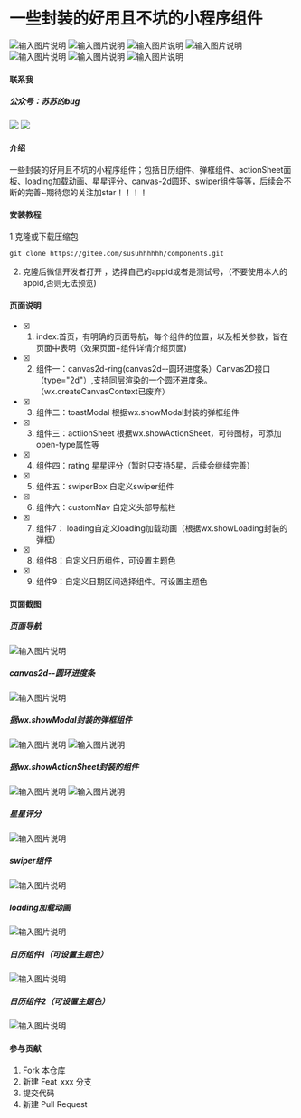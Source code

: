 # 一些封装的好用且不坑的小程序组件
![输入图片说明](https://img.shields.io/badge/%E8%87%AA%E5%AE%9A%E4%B9%89tabbar----yellowgreen)
![输入图片说明](https://img.shields.io/badge/UI%E7%BB%84%E4%BB%B6----yellowgreen)
![输入图片说明](https://img.shields.io/badge/%20%20%E5%8E%9F%E7%94%9F----blue)
![输入图片说明](https://img.shields.io/badge/vant----green)
![输入图片说明](https://img.shields.io/badge/%E7%BB%84%E4%BB%B6%E5%8C%96----red)
![输入图片说明](https://img.shields.io/badge/%E6%8A%BD%E5%A5%96%E7%BB%84%E4%BB%B6----orange)
![输入图片说明](https://img.shields.io/badge/%E6%97%A5%E5%8E%86%E7%BB%84%E4%BB%B6----orange)

#### 联系我
##### 公众号：苏苏的bug
![](https://camo.githubusercontent.com/927762d2b67f6d53db4b1146ca78273ccbb380f731ec285470d3b35acba76a53/68747470733a2f2f63646e2e6a7364656c6976722e6e65742f67682f737573752d68752f737573752d68752f696d672fe88b8fe88b8fe79a846275672e6a7067)
![](https://s3.bmp.ovh/imgs/2022/07/27/60d3ff9dc964b141.png)

#### 介绍
一些封装的好用且不坑的小程序组件；包括日历组件、弹框组件、actionSheet面板、loading加载动画、星星评分、canvas-2d圆环、swiper组件等等，后续会不断的完善~期待您的关注加star！！！！
#### 安装教程
1.克隆或下载压缩包

```
git clone https://gitee.com/susuhhhhhh/components.git
```

2.  克隆后微信开发者打开 ，选择自己的appid或者是测试号，（不要使用本人的appid,否则无法预览)

#### 页面说明

- [x] 1.  index:首页，有明确的页面导航，每个组件的位置，以及相关参数，皆在页面中表明（效果页面+组件详情介绍页面)
- [x] 2.  组件一：canvas2d-ring(canvas2d--圆环进度条）Canvas2D接口（type="2d"）,支持同层渲染的一个圆环进度条。（wx.createCanvasContext已废弃）
- [x] 3.  组件二：toastModal 根据wx.showModal封装的弹框组件
- [x] 3.  组件三：actiionSheet 根据wx.showActionSheet，可带图标，可添加open-type属性等
- [x] 4.  组件四：rating 星星评分（暂时只支持5星，后续会继续完善）
- [x] 5.  组件五：swiperBox 自定义swiper组件
- [x] 6.  组件六：customNav 自定义头部导航栏
- [x] 7.  组件7： loading自定义loading加载动画（根据wx.showLoading封装的弹框）
- [x] 8.  组件8：自定义日历组件，可设置主题色
- [x] 9.  组件9：自定义日期区间选择组件。可设置主题色

#### 页面截图
##### 页面导航
![输入图片说明](https://images.gitee.com/uploads/images/2021/0818/142518_50f3af98_8576727.png "屏幕截图.png")
##### canvas2d--圆环进度条
![输入图片说明](https://images.gitee.com/uploads/images/2021/0818/142602_d2417873_8576727.png "屏幕截图.png")
##### 据wx.showModal封装的弹框组件
![输入图片说明](https://images.gitee.com/uploads/images/2021/0821/000421_b5321f2e_8576727.png "屏幕截图.png")
![输入图片说明](https://images.gitee.com/uploads/images/2021/0821/000721_3cc974e8_8576727.png "屏幕截图.png")
##### 据wx.showActionSheet封装的组件
![输入图片说明](https://images.gitee.com/uploads/images/2021/0822/032114_e0e9f78c_8576727.png "屏幕截图.png")
![输入图片说明](https://images.gitee.com/uploads/images/2021/0822/032158_a137dde7_8576727.png "屏幕截图.png")
##### 星星评分
![输入图片说明](https://images.gitee.com/uploads/images/2021/0824/005849_e8665e6d_8576727.png "屏幕截图.png")
##### swiper组件
![输入图片说明](https://images.gitee.com/uploads/images/2021/0825/002257_f792ac4b_8576727.png "屏幕截图.png")
##### loading加载动画
![输入图片说明](https://images.gitee.com/uploads/images/2021/0831/101946_1e14190f_8576727.png "屏幕截图.png")
##### 日历组件1（可设置主题色）
![输入图片说明](https://images.gitee.com/uploads/images/2021/1117/002712_49884331_8576727.png "屏幕截图.png")
##### 日历组件2（可设置主题色）
![输入图片说明](https://images.gitee.com/uploads/images/2021/1122/135159_365cf763_8576727.png "屏幕截图.png")
#### 参与贡献

1.  Fork 本仓库
2.  新建 Feat_xxx 分支
3.  提交代码
4.  新建 Pull Request


